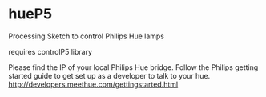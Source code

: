 hueP5
=====

Processing Sketch to control Philips Hue lamps

requires controlP5 library

Please find the IP of your local Philips Hue bridge.
Follow the Philips getting started guide to get set up as a developer to talk to your hue.
http://developers.meethue.com/gettingstarted.html

